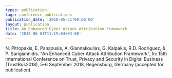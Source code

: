 ```yaml
---
types: publication
tags: conference_publications
publication_date: '2018-05-31T00:00:00'
layout: publication
title: An Enhanced Cyber Attack Attribution Framework
date: '2018-06-01T11:19:04+03:00'
---
```

<p>N. Pitropakis, E. Panaousis, A. Giannakoulias, G. Kalpakis, R.D. Rodriguez, &amp; P. Sarigiannidis. "An Enhanced Cyber Attack Attribution Framework", In: 15th International Conference on Trust, Privacy and Security in Digital Business (TrustBus2018), 5-6 September 2018, Regensburg, Germany (accepted for publication).</p>
